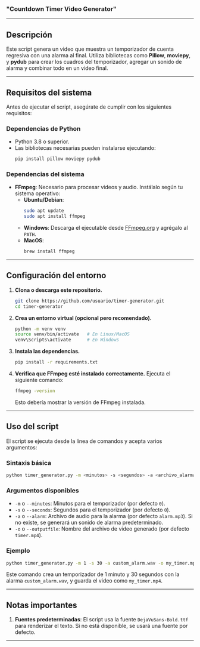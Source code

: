 ### "Countdown Timer Video Generator"

---

## Descripción

Este script genera un video que muestra un temporizador de cuenta regresiva con una alarma al final. Utiliza bibliotecas como **Pillow**, **moviepy**, y **pydub** para crear los cuadros del temporizador, agregar un sonido de alarma y combinar todo en un video final.

---

## Requisitos del sistema

Antes de ejecutar el script, asegúrate de cumplir con los siguientes requisitos:

### Dependencias de Python
- Python 3.8 o superior.
- Las bibliotecas necesarias pueden instalarse ejecutando:
  ```bash
  pip install pillow moviepy pydub
  ```

### Dependencias del sistema
- **FFmpeg**: Necesario para procesar videos y audio. Instálalo según tu sistema operativo:
  - **Ubuntu/Debian**:  
    ```bash
    sudo apt update
    sudo apt install ffmpeg
    ```
  - **Windows**: Descarga el ejecutable desde [FFmpeg.org](https://ffmpeg.org/download.html) y agrégalo al `PATH`.
  - **MacOS**:  
    ```bash
    brew install ffmpeg
    ```

---

## Configuración del entorno

1. **Clona o descarga este repositorio.**
   ```bash
   git clone https://github.com/usuario/timer-generator.git
   cd timer-generator
   ```

2. **Crea un entorno virtual (opcional pero recomendado).**
   ```bash
   python -m venv venv
   source venv/bin/activate   # En Linux/MacOS
   venv\Scripts\activate      # En Windows
   ```

3. **Instala las dependencias.**
   ```bash
   pip install -r requirements.txt
   ```

4. **Verifica que FFmpeg esté instalado correctamente.**
   Ejecuta el siguiente comando:
   ```bash
   ffmpeg -version
   ```
   Esto debería mostrar la versión de FFmpeg instalada.

---

## Uso del script

El script se ejecuta desde la línea de comandos y acepta varios argumentos:

### Sintaxis básica
```bash
python timer_generator.py -m <minutos> -s <segundos> -a <archivo_alarma> -o <archivo_salida>
```

### Argumentos disponibles
- `-m` o `--minutes`: Minutos para el temporizador (por defecto `0`).
- `-s` o `--seconds`: Segundos para el temporizador (por defecto `0`).
- `-a` o `--alarm`: Archivo de audio para la alarma (por defecto `alarm.mp3`). Si no existe, se generará un sonido de alarma predeterminado.
- `-o` o `--outputfile`: Nombre del archivo de video generado (por defecto `timer.mp4`).

### Ejemplo
```bash
python timer_generator.py -m 1 -s 30 -a custom_alarm.wav -o my_timer.mp4
```

Este comando crea un temporizador de 1 minuto y 30 segundos con la alarma `custom_alarm.wav`, y guarda el video como `my_timer.mp4`.

---

## Notas importantes

1. **Fuentes predeterminadas**: El script usa la fuente `DejaVuSans-Bold.ttf` para renderizar el texto. Si no está disponible, se usará una fuente por defecto.

---

